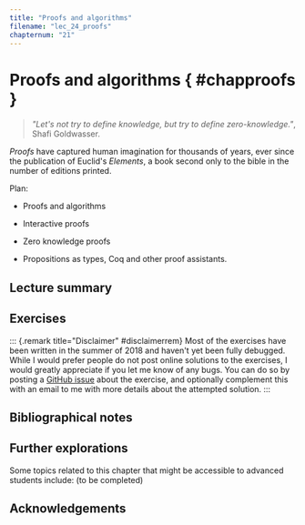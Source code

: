 ```yaml
---
title: "Proofs and algorithms"
filename: "lec_24_proofs"
chapternum: "21"
---
```


#  Proofs and algorithms  { #chapproofs }

>_"Let's not try to define knowledge, but try to define zero-knowledge."_, Shafi Goldwasser.


_Proofs_ have captured human imagination for thousands of years, ever since the publication of Euclid's _Elements_, a book second only to the bible in the number of editions printed.

Plan:

* Proofs and algorithms

* Interactive proofs

* Zero knowledge proofs

* Propositions as types, Coq and other proof assistants.


## Lecture summary


## Exercises

::: {.remark title="Disclaimer" #disclaimerrem}
Most of the exercises have been written in the summer of 2018 and haven't yet been fully debugged. While I would prefer people do not post online solutions to the exercises, I would greatly appreciate if you let me know of any bugs. You can do so by posting a [GitHub issue](https://github.com/boazbk/tcs/issues) about the exercise, and optionally complement this with an email to me with more details about the attempted solution.
:::




## Bibliographical notes



## Further explorations

Some topics related to this chapter that might be accessible to advanced students include: (to be completed)


## Acknowledgements
